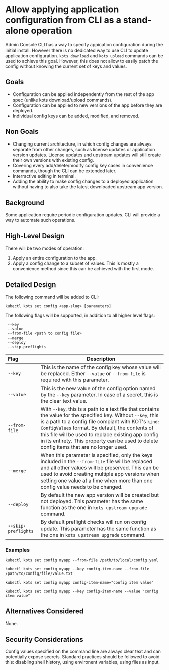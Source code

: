 # Allow applying application configuration from CLI as a stand-alone operation

Admin Console CLI has a way to specify appication configuration during the initial install.
However there is no dedicated way to use CLI to update application configuration.
`kots download` and `kots upload` commands can be used to achieve this goal.
However, this does not allow to easily patch the config without knowing the current set of keys and values.

## Goals

- Configuration can be applied independently from the rest of the app spec (unlike kots download/upload commands).
- Configuration can be applied to new versions of the app before they are deployed.
- Individual config keys can be added, modified, and removed.

## Non Goals

- Changing current architecture, in which config changes are always separate from other changes, such as license updates or application version updates.
License updates and upstream updates will still create their own versions with existing config.
- Covering every add/delete/modify config key cases in convenience commands, though the CLI can be extended later.
- Interractive editing in terminal.
- Adding the ability to make config changes to a deployed application without having to also take the latest downloaded upstream app version. 

## Background

Some application require periodic configuration updates.
CLI will provide a way to automate such operations.

## High-Level Design

There will be two modes of operation:
1. Apply an entire configuration to the app.
1. Apply a config change to a subset of values.  This is mostly a convenience method since this can be achieved with the first mode.

## Detailed Design

The following command will be added to CLI:

```
kubectl kots set config <app-slug> [parameters]
```

The following flags will be supported, in addition to all higher level flags:

```
 --key
 --value
 --from-file <path to config file>
 --merge
 --deploy
 --skip-preflights
 ```

 | Flag | Description |
| :---- | ----------- |
| `--key` | This is the name of the config key whose value will be replaced.  Either `--value` or `--from-file` is required with this parameter. |
| `--value` | This is the new value of the config option named by the `--key` parameter. In case of a secret, this is the clear text value. |
| `--from-file` | With `--key`, this is a path to a text file that contains the value for the specified key.  Without `--key`, this is a path to a config file compiant with KOT's `kind: ConfigValues` format.  By default, the contents of this file will be used to replace existing app config in its entirety.  This property can be used to delete config items that are no longer used. |
| `--merge` | When this parameter is specified, only the keys included in the `--from-file` file will be replaced and all other values will be preserved.  This can be used to avoid creating multiple app versions when setting one value at a time when more than one config value needs to be changed. |
| `--deploy` | By default the new app version will be created but not deployed.  This parameter has the same function as the one in `kots upstream upgrade` command. |
| `--skip-preflights` | By default preflight checks will run on config update. This parameter has the same function as the one in `kots upstream upgrade` command. |

### Examples

```
kubectl kots set config myapp --from-file /path/to/local/config.yaml
```

```
kubectl kots set config myapp --key config-item-name --from-file /path/to/config/file/value.txt
```

```
kubectl kots set config myapp config-item-name="config item value"
```

```
kubectl kots set config myapp --key config-item-name --value "config item value"
```

## Alternatives Considered

None.

## Security Considerations

Config values specified on the command line are always clear text and can potentially expose secrets.  Standard practices should be followed to avoid this: disabling shell history, using environent variables, using files as input.
